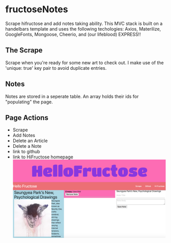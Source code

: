 # fructoseNotes
Scrape hifructose and add notes taking ability. This MVC stack is built on a handelbars template and uses the following techologies: Axios, Materilize, GoogleFonts, Mongoose, Cheerio, and (our lifeblood) EXPRESS!! 

## The Scrape
Scrape when you're ready for some new art to check out. I make use of the 'unique: true' key pair to avoid duplicate entries.  
## Notes
Notes are stored in a seperate table. An array holds their ids for "populating" the page.  

## Page Actions
* Scrape
* Add Notes
* Delete an Article
* Delete a Note
* link to github
* link to HiFructose homepage
![screenGrab](readmegif/screenShot.png "Screen Grab")
